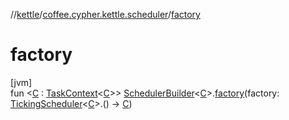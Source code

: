 //[kettle](../../index.md)/[coffee.cypher.kettle.scheduler](index.md)/[factory](factory.md)

# factory

[jvm]\
fun <[C](factory.md) : [TaskContext](-task-context/index.md)<[C](factory.md)>> [SchedulerBuilder](-scheduler-builder/index.md)<[C](factory.md)>.[factory](factory.md)(factory: [TickingScheduler](-ticking-scheduler/index.md)<[C](factory.md)>.() -> [C](factory.md))
